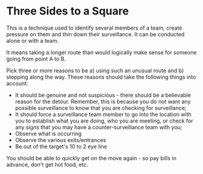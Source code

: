 [Title]: # (Три стороны площади)
[Order]: # (7)

# Three Sides to a Square

This is a technique used to identify several members of a team, create pressure on them and thin down their surveillance. It can be conducted alone or with a team.

It means taking a longer route than would logically make sense for someone going from point A to B.

Pick three or more reasons to be a) using such an unusual route and b) stopping along the way. These reasons should take the following things into account:

*   It should be genuine and not suspicious - there should be a believable reason for the detour. Remember, this is because you do not want any possible surveillance to know that you are checking for surveillance;
*   It should force a surveillance team member to go into the location with you to establish what you are doing, who you are meeting, or check for any signs that you may have a counter-surveillance team with you;
*   Observe what is occurring
*   Observe the various exits/entrances
*   Be out of the target's 10 to 2 eye line

You should be able to quickly get on the move again - so pay bills in advance, don't get hot food, etc.
